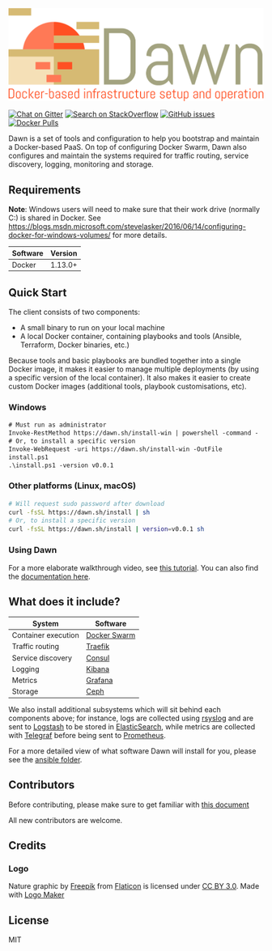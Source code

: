 ![Logo](./logo.png)

[![Chat on Gitter](https://img.shields.io/gitter/room/nwjs/nw.js.svg?style=flat-square)](https://gitter.im/Wizcorp/Dawn)
[![Search on StackOverflow](https://img.shields.io/stackexchange/stackoverflow/t/dawn.svg?style=flat-square)](https://stackoverflow.com/questions/tagged/dawn)
[![GitHub issues](https://img.shields.io/github/issues/Wizcorp/Dawn.svg?style=flat-square)](https://github.com/Wizcorp/Dawn)
[![Docker Pulls](https://img.shields.io/docker/pulls/wizcorp/dawn.svg?style=flat-square)](https://hub.docker.com/r/wizcorp/dawn/)

Dawn is a set of tools and configuration to help you bootstrap and maintain
a Docker-based PaaS. On top of configuring Docker Swarm, Dawn also
configures and maintain the systems required for traffic routing, service
discovery, logging, monitoring and storage.

Requirements
------------

**Note**: Windows users will need to make sure that
their work drive (normally C:) is shared in Docker.
See https://blogs.msdn.microsoft.com/stevelasker/2016/06/14/configuring-docker-for-windows-volumes/
for more details.

|  Software  | Version |
|------------|---------|
| Docker     | 1.13.0+ |

Quick Start
-----------

The client consists of two components:

  - A small binary to run on your local machine
  - A local Docker container, containing playbooks
    and tools (Ansible, Terraform, Docker binaries, etc.)

Because tools and basic playbooks are bundled together
into a single Docker image, it makes it easier
to manage multiple deployments (by using a specific version of the
local container). It also makes it easier to create custom Docker
images (additional tools, playbook customisations, etc).

### Windows

```posh
# Must run as administrator
Invoke-RestMethod https://dawn.sh/install-win | powershell -command -
# Or, to install a specific version
Invoke-WebRequest -uri https://dawn.sh/install-win -OutFile install.ps1
.\install.ps1 -version v0.0.1
```

### Other platforms (Linux, macOS)

```bash
# Will request sudo password after download
curl -fsSL https://dawn.sh/install | sh
# Or, to install a specific version
curl -fsSL https://dawn.sh/install | version=v0.0.1 sh
```

### Using Dawn

For a more elaborate walkthrough video, see [this tutorial](link-to-asciivideo).
You can also find the [documentation here](https://dawn.sh/docs).

What does it include?
---------------------

|  System                 | Software                                                        |
|-------------------------|-----------------------------------------------------------------|
| Container execution     | [Docker Swarm](https://www.docker.com/products/docker-swarm)    |
| Traffic routing         | [Traefik](https://traefik.io/)                                  |
| Service discovery       | [Consul](https://www.consul.io/)                                |
| Logging                 | [Kibana](https://www.elastic.co/products/kibana)                |
| Metrics                 | [Grafana](https://grafana.net/)                                 |
| Storage                 | [Ceph](https://ceph.com/)                                       |

We also install additional subsystems which will sit behind each components above;
for instance, logs are collected using [rsyslog](http://www.rsyslog.com/)
and are sent to [Logstash](https://www.elastic.co/products/logstash) to be stored
in [ElasticSearch](https://www.elastic.co/products/elasticsearch), while metrics
are collected with [Telegraf](https://github.com/influxdata/telegraf) before
being sent to [Prometheus](https://prometheus.io/).

For a more detailed view of what software Dawn will install for you, please
see the [ansible folder](./docker-image/ansible).

Contributors
------------

Before contributing, please make sure to get familiar with [this document](./CONTRIBUTING.md)

All new contributors are welcome.

Credits
-------

### Logo

Nature graphic by <a href="http://www.flaticon.com/authors/freepik">Freepik</a>
from <a href="http://www.flaticon.com/">Flaticon</a> is licensed under
<a href="http://creativecommons.org/licenses/by/3.0/" title="Creative Commons BY 3.0">CC BY 3.0</a>.
Made with <a href="http://logomakr.com" title="Logo Maker">Logo Maker</a>

License
-------

MIT
